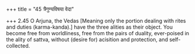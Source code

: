 +++
title = "45 त्रैगुण्यविषया वेदा"

+++
2.45 O Arjuna, the Vedas \[Meaning only the portion dealing with rites
and duties (karma-kanda).\] have the three alities as their object. You
become free from worldliness, free from the pairs of duality,
ever-poised in the ality of sattva, without (desire for) acisition and
protection, and self-collected.
